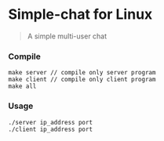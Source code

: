# Simple-chat for Linux
> A simple multi-user chat
### Compile
```
make server // compile only server program
make client // compile only client program
make all    
```
### Usage
```
./server ip_address port
./client ip_address port 
```
